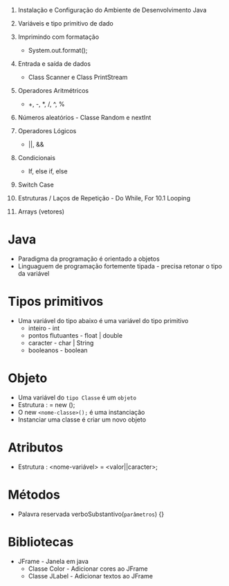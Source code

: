 1. Instalação e Configuração do Ambiente de Desenvolvimento Java
2. Variáveis e tipo primitivo de dado
3. Imprimindo com formatação
    * System.out.format();
4. Entrada e saída de dados
    * Class Scanner e Class PrintStream
5. Operadores Aritmétricos
    * +, -, *, /, ^, %
6. Números aleatórios - Classe Random e nextInt
7. Operadores Lógicos
    * ||, &&
8. Condicionais
    * If, else if, else
9. Switch Case
10. Estruturas / Laços de Repetição - Do While, For
    10.1 Looping

11. Arrays (vetores)

# Java
* Paradigma da programação é orientado a objetos
* Linguaguem de programação fortemente tipada - precisa retonar o tipo da variável

# Tipos primitivos
* Uma variável do tipo abaixo é uma variável do tipo primitivo
    * inteiro - int
    * pontos flutuantes - float | double 
    * caracter - char | String
    * booleanos - boolean

# Objeto 
* Uma variável do `tipo Classe` é um `objeto`
* Estrutura : <nome-classe> <nome-objeto> = new <nome-classe>();
* O new `<nome-classe>();` é uma instanciação
* Instanciar uma classe é criar um novo objeto

# Atributos
* Estrutura : <tipo-primitivo> <nome-variável> = <valor||caracter>;

# Métodos
* Palavra reservada <void> verboSubstantivo(`parâmetros`) {}

# Bibliotecas 
* JFrame - Janela em java
    * Classe Color - Adicionar cores ao JFrame
    * Classe JLabel - Adicionar textos ao JFrame